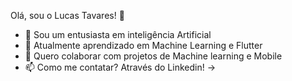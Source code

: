 Olá, sou o Lucas Tavares! 👋
- 👀 Sou um entusiasta em inteligência Artificial
- 🌱 Atualmente aprendizado em Machine Learning e Flutter
- 💞️ Quero colaborar com projetos de Machine learning e Mobile
- 📫 Como me contatar? Através do Linkedin! -> 

<!---
lucasTRicarte/lucasTRicarte is a ✨ special ✨ repository because its `README.md` (this file) appears on your GitHub profile.
You can click the Preview link to take a look at your changes.
--->
